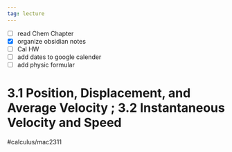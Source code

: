 ```yaml
---
tag: lecture
---
```



- [ ] read Chem Chapter
- [x] organize obsidian notes
- [ ] Cal HW
- [ ] add dates to google calender
- [ ] add physic formular

# 3.1 Position, Displacement, and Average Velocity ; 3.2 Instantaneous Velocity and Speed
#calculus/mac2311
